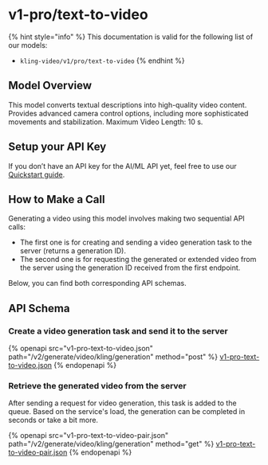 # v1-pro/text-to-video

{% hint style="info" %}
This documentation is valid for the following list of our models:

* `kling-video/v1/pro/text-to-video`
{% endhint %}

## Model Overview

This model converts textual descriptions into high-quality video content. Provides advanced camera control options, including more sophisticated movements and stabilization. Maximum Video Length: 10 s.

## Setup your API Key

If you don’t have an API key for the AI/ML API yet, feel free to use our [Quickstart guide](https://docs.aimlapi.com/quickstart/setting-up).

## How to Make a Call

Generating a video using this model involves making two sequential API calls:

* The first one is for creating and sending a video generation task to the server (returns a generation ID).&#x20;
* The second one is for requesting the generated or extended video from the server using the generation ID received from the first endpoint.&#x20;

Below, you can find both corresponding API schemas.

## API Schema

### Create a video generation task and send it to the server

{% openapi src="v1-pro-text-to-video.json" path="/v2/generate/video/kling/generation" method="post" %}
[v1-pro-text-to-video.json](v1-pro-text-to-video.json)
{% endopenapi %}

### Retrieve the generated video from the server

After sending a request for video generation, this task is added to the queue. Based on the service's load, the generation can be completed in seconds or take a bit more.&#x20;

{% openapi src="v1-pro-text-to-video-pair.json" path="/v2/generate/video/kling/generation" method="get" %}
[v1-pro-text-to-video-pair.json](v1-pro-text-to-video-pair.json)
{% endopenapi %}
